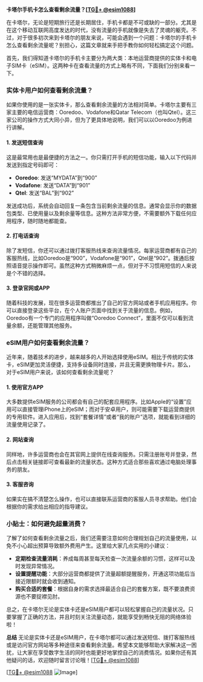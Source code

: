 **卡塔尔手机卡怎么查看剩余流量？[[TG💪+ @esim1088](https://t.me/s/esim1088)]**

在卡塔尔，无论是短期旅行还是长期居住，手机卡都是不可或缺的一部分。尤其是在这个移动互联网高度发达的时代，没有流量的手机就像是失去了灵魂的躯壳。不过，对于很多初次来到卡塔尔的朋友来说，可能会遇到一个问题：卡塔尔的手机卡怎么查看剩余流量呢？别担心，这篇文章就来手把手教你如何轻松搞定这个问题。

首先，我们得知道卡塔尔的手机卡主要分为两大类：本地运营商提供的实体卡和电子SIM卡（eSIM）。这两种卡在查看流量的方式上略有不同，下面我们分别来看一下。

### 实体卡用户如何查看剩余流量？

如果你使用的是一张实体卡，那么查看剩余流量的方法相对简单。卡塔尔主要有三家主要的电信运营商：Ooredoo、Vodafone和Qatar Telecom（也叫Qtel）。这三家公司的操作方式大同小异，但为了更具体地说明，我们可以以Ooredoo为例进行讲解。

#### 1. 发送短信查询
这是最常用也是最便捷的方法之一。你只需打开手机的短信功能，输入以下代码并发送到指定号码即可：

- **Ooredoo**: 发送“MYDATA”到“900”
- **Vodafone**: 发送“DATA”到“901”
- **Qtel**: 发送“BAL”到“902”

发送成功后，系统会自动回复一条包含当前剩余流量的信息。通常会显示你的数据包类型、已使用量以及剩余量等信息。这种方法非常方便，不需要额外下载任何应用程序，随时随地都能查。

#### 2. 打电话查询
除了发短信，你还可以通过拨打客服热线来查询流量情况。每家运营商都有自己的客服热线，比如Ooredoo是“900”，Vodafone是“901”，Qtel是“902”。拨通后按照语音提示操作即可。虽然这种方式稍微麻烦一点，但对于不习惯用短信的人来说是个不错的选择。

#### 3. 登录官网或APP
随着科技的发展，现在很多运营商都推出了自己的官方网站或者手机应用程序。你可以直接登录这些平台，在个人账户页面中找到关于流量的信息。例如，Ooredoo有一个专门的应用程序叫做“Ooredoo Connect”，里面不仅可以看到流量余额，还能管理其他服务。

### eSIM用户如何查看剩余流量？

近年来，随着技术的进步，越来越多的人开始选择使用eSIM。相比于传统的实体卡，eSIM更加灵活便捷，支持多设备同时连接，并且无需更换物理卡片。那么，对于eSIM用户来说，该如何查看剩余流量呢？

#### 1. 使用官方APP
大多数提供eSIM服务的公司都会有自己的配套应用程序。比如Apple的“设置”应用可以直接管理iPhone上的eSIM；而对于安卓用户，则可能需要下载运营商提供的专用软件。进入应用后，找到“套餐详情”或者“我的账户”选项，就能看到详细的流量使用记录了。

#### 2. 网站查询
同样地，许多运营商也会在其官网上提供在线查询服务。只需注册账号并登录，然后点击相关链接即可查看最新的流量状态。这种方式适合那些喜欢通过电脑处理事务的朋友。

#### 3. 客服咨询
如果实在搞不清楚怎么操作，也可以直接联系运营商的客服人员寻求帮助。他们会根据你的需求给出相应的指导建议。

### 小贴士：如何避免超量消费？

了解了如何查看剩余流量之后，我们还需要注意如何合理规划自己的流量使用，以免不小心超出预算导致额外费用产生。这里给大家几点实用的小建议：

- **定期检查流量消耗**：养成每周甚至每天检查一次流量余额的习惯，这样可以及时发现异常情况。
- **设置提醒功能**：大部分运营商都提供了流量超额提醒服务，开通这项功能后当接近限额时就会收到通知。
- **购买合适的套餐**：根据自身的需求选择最适合自己的套餐方案，既不要浪费资源也不要捉襟见肘。

总之，在卡塔尔无论是实体卡还是eSIM用户都可以轻松掌握自己的流量状况。只要掌握了正确的方法，并且时刻关注流量动态，就能享受到畅快无阻的网络体验啦！

**总结**
无论是实体卡还是eSIM用户，在卡塔尔都可以通过发送短信、拨打客服热线或是访问官方网站等多种途径来查看剩余流量。希望本文能够帮助大家解决这一困扰，让大家在享受数字生活的同时也能更好地掌控自己的消费情况。如果你还有其他疑问的话，欢迎随时留言讨论哦！[[TG💪+ @esim1088](https://t.me/s/esim1088)]

[[TG💪+ @esim1088](https://t.me/s/esim1088) ![Image](https://i.postimg.cc/4NQfJmqS/Snipaste-2025-05-13-00-14-12.png)]